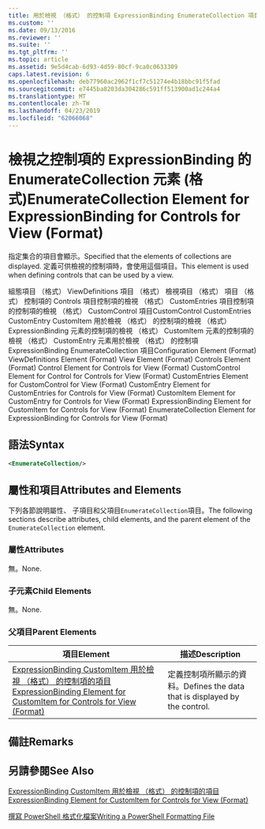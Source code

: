 ```yaml
---
title: 用於檢視 （格式） 的控制項 ExpressionBinding EnumerateCollection 項目 |Microsoft Docs
ms.custom: ''
ms.date: 09/13/2016
ms.reviewer: ''
ms.suite: ''
ms.tgt_pltfrm: ''
ms.topic: article
ms.assetid: 9e5d4cab-6d93-4d59-80cf-9ca0c0633309
caps.latest.revision: 6
ms.openlocfilehash: deb77960ac2962f1cf7c51274e4b18bbc91f5fad
ms.sourcegitcommit: e7445ba8203da304286c591ff513900ad1c244a4
ms.translationtype: MT
ms.contentlocale: zh-TW
ms.lasthandoff: 04/23/2019
ms.locfileid: "62066068"
---
```

# <a name="enumeratecollection-element-for-expressionbinding-for-controls-for-view-format"></a><span data-ttu-id="a02c3-102">檢視之控制項的 ExpressionBinding 的 EnumerateCollection 元素 (格式)</span><span class="sxs-lookup"><span data-stu-id="a02c3-102">EnumerateCollection Element for ExpressionBinding for Controls for View (Format)</span></span>

<span data-ttu-id="a02c3-103">指定集合的項目會顯示。</span><span class="sxs-lookup"><span data-stu-id="a02c3-103">Specified that the elements of collections are displayed.</span></span> <span data-ttu-id="a02c3-104">定義可供檢視的控制項時，會使用這個項目。</span><span class="sxs-lookup"><span data-stu-id="a02c3-104">This element is used when defining controls that can be used by a view.</span></span>

<span data-ttu-id="a02c3-105">組態項目 （格式） ViewDefinitions 項目 （格式） 檢視項目 （格式） 項目 （格式） 控制項的 Controls 項目控制項的檢視 （格式） CustomEntries 項目控制項的控制項的檢視 （格式） CustomControl 項目CustomControl CustomEntries CustomEntry CustomItem 用於檢視 （格式） 的控制項的檢視 （格式） ExpressionBinding 元素的控制項的檢視 （格式） CustomItem 元素的控制項的檢視 （格式） CustomEntry 元素用於檢視 （格式） 的控制項 ExpressionBinding EnumerateCollection 項目</span><span class="sxs-lookup"><span data-stu-id="a02c3-105">Configuration Element (Format) ViewDefinitions Element (Format) View Element (Format) Controls Element (Format) Control Element for Controls for View (Format) CustomControl Element for Control for Controls for View (Format) CustomEntries Element for CustomControl for View (Format) CustomEntry Element for CustomEntries for Controls for View (Format) CustomItem Element for CustomEntry for Controls for View (Format) ExpressionBinding Element for CustomItem for Controls for View (Format) EnumerateCollection Element for ExpressionBinding for Controls for View (Format)</span></span>

## <a name="syntax"></a><span data-ttu-id="a02c3-106">語法</span><span class="sxs-lookup"><span data-stu-id="a02c3-106">Syntax</span></span>

```xml
<EnumerateCollection/>
```

## <a name="attributes-and-elements"></a><span data-ttu-id="a02c3-107">屬性和項目</span><span class="sxs-lookup"><span data-stu-id="a02c3-107">Attributes and Elements</span></span>

<span data-ttu-id="a02c3-108">下列各節說明屬性、 子項目和父項目`EnumerateCollection`項目。</span><span class="sxs-lookup"><span data-stu-id="a02c3-108">The following sections describe attributes, child elements, and the parent element of the `EnumerateCollection` element.</span></span>

### <a name="attributes"></a><span data-ttu-id="a02c3-109">屬性</span><span class="sxs-lookup"><span data-stu-id="a02c3-109">Attributes</span></span>

<span data-ttu-id="a02c3-110">無。</span><span class="sxs-lookup"><span data-stu-id="a02c3-110">None.</span></span>

### <a name="child-elements"></a><span data-ttu-id="a02c3-111">子元素</span><span class="sxs-lookup"><span data-stu-id="a02c3-111">Child Elements</span></span>

<span data-ttu-id="a02c3-112">無。</span><span class="sxs-lookup"><span data-stu-id="a02c3-112">None.</span></span>

### <a name="parent-elements"></a><span data-ttu-id="a02c3-113">父項目</span><span class="sxs-lookup"><span data-stu-id="a02c3-113">Parent Elements</span></span>

|<span data-ttu-id="a02c3-114">項目</span><span class="sxs-lookup"><span data-stu-id="a02c3-114">Element</span></span>|<span data-ttu-id="a02c3-115">描述</span><span class="sxs-lookup"><span data-stu-id="a02c3-115">Description</span></span>|
|-------------|-----------------|
|[<span data-ttu-id="a02c3-116">ExpressionBinding CustomItem 用於檢視 （格式） 的控制項的項目</span><span class="sxs-lookup"><span data-stu-id="a02c3-116">ExpressionBinding Element for CustomItem for Controls for View (Format)</span></span>](./expressionbinding-element-for-customitem-for-controls-for-view-format.md)|<span data-ttu-id="a02c3-117">定義控制項所顯示的資料。</span><span class="sxs-lookup"><span data-stu-id="a02c3-117">Defines the data that is displayed by the control.</span></span>|

## <a name="remarks"></a><span data-ttu-id="a02c3-118">備註</span><span class="sxs-lookup"><span data-stu-id="a02c3-118">Remarks</span></span>

## <a name="see-also"></a><span data-ttu-id="a02c3-119">另請參閱</span><span class="sxs-lookup"><span data-stu-id="a02c3-119">See Also</span></span>

[<span data-ttu-id="a02c3-120">ExpressionBinding CustomItem 用於檢視 （格式） 的控制項的項目</span><span class="sxs-lookup"><span data-stu-id="a02c3-120">ExpressionBinding Element for CustomItem for Controls for View (Format)</span></span>](./expressionbinding-element-for-customitem-for-controls-for-view-format.md)

[<span data-ttu-id="a02c3-121">撰寫 PowerShell 格式化檔案</span><span class="sxs-lookup"><span data-stu-id="a02c3-121">Writing a PowerShell Formatting File</span></span>](./writing-a-powershell-formatting-file.md)
